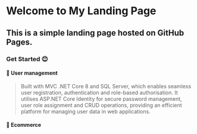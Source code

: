 # Welcome to My Landing Page
## This is a simple landing page hosted on GitHub Pages.  
### Get Started  😊

#### 🔑 User management
> Built with MVC .NET Core 8 and SQL Server, which enables seamless user registration, authentication and role-based authorisation. It utilises ASP.NET Core Identity for secure password management, user role assignment and CRUD operations, providing an efficient platform for managing user data in web applications.


#### 🎏 Ecommerce
